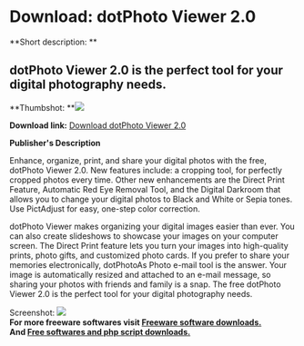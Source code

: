 # Download: dotPhoto Viewer 2.0

**Short description: **

## dotPhoto Viewer 2.0 is the perfect tool for your digital photography needs.

  
**Thumbshot: **![](http://www.freewarefiles.com/screenshot/dpviewer_md.gif)   
  
**Download link:** [Download dotPhoto Viewer 2.0](http://freesoftwares.boysofts.com/DotPhoto-Viewer_program_7621.html)  
  

**Publisher's Description**  
  

Enhance, organize, print, and share your digital photos with the free,
dotPhoto Viewer 2.0. New features include: a cropping tool, for perfectly
cropped photos every time. Other new enhancements are the Direct Print
Feature, Automatic Red Eye Removal Tool, and the Digital Darkroom that allows
you to change your digital photos to Black and White or Sepia tones. Use
PictAdjust for easy, one-step color correction.

dotPhoto Viewer makes organizing your digital images easier than ever. You can
also create slideshows to showcase your images on your computer screen. The
Direct Print feature lets you turn your images into high-quality prints, photo
gifts, and customized photo cards. If you prefer to share your memories
electronically, dotPhotoAs Photo e-mail tool is the answer. Your image is
automatically resized and attached to an e-mail message, so sharing your
photos with friends and family is a snap. The free dotPhoto Viewer 2.0 is the
perfect tool for your digital photography needs.

  
  
Screenshot: ![](http://www.freewarefiles.com/screenshot/dpviewer.gif)  
**For more freeware softwares visit [Freeware software downloads.](http://freesoftwares.boysofts.com/)**   
**And [Free softwares and php script downloads.](http://www.boysofts.com/)**

